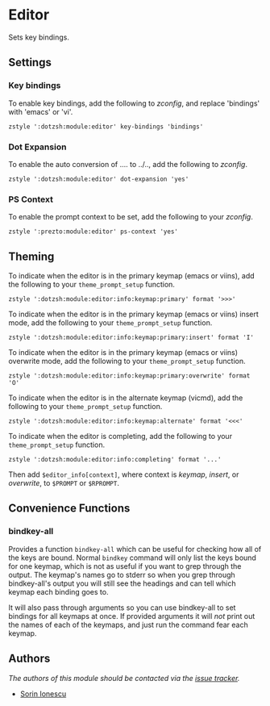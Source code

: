 Editor
======

Sets key bindings.

Settings
--------

### Key bindings

To enable key bindings, add the following to *zconfig*, and replace 'bindings'
with 'emacs' or 'vi'.

```shell
zstyle ':dotzsh:module:editor' key-bindings 'bindings'
```

### Dot Expansion

To enable the auto conversion of .... to ../.., add the following to
*zconfig*.

```shell
zstyle ':dotzsh:module:editor' dot-expansion 'yes'
```

### PS Context

To enable the prompt context to be set, add the following to your
*zconfig*.

```shell
zstyle ':prezto:module:editor' ps-context 'yes'
```

Theming
-------

To indicate when the editor is in the primary keymap (emacs or viins), add
the following to your `theme_prompt_setup` function.

```shell
zstyle ':dotzsh:module:editor:info:keymap:primary' format '>>>'
```

To indicate when the editor is in the primary keymap (emacs or viins) insert
mode, add the following to your `theme_prompt_setup` function.

```shell
zstyle ':dotzsh:module:editor:info:keymap:primary:insert' format 'I'
```

To indicate when the editor is in the primary keymap (emacs or viins) overwrite
mode, add the following to your `theme_prompt_setup` function.

```shell
zstyle ':dotzsh:module:editor:info:keymap:primary:overwrite' format 'O'
```

To indicate when the editor is in the alternate keymap (vicmd), add the
following to your `theme_prompt_setup` function.

```shell
zstyle ':dotzsh:module:editor:info:keymap:alternate' format '<<<'
```

To indicate when the editor is completing, add the following to your
`theme_prompt_setup` function.

```shell
zstyle ':dotzsh:module:editor:info:completing' format '...'
```

Then add `$editor_info[context]`, where context is *keymap*, *insert*, or
*overwrite*, to `$PROMPT` or `$RPROMPT`.

Convenience Functions
---------------------

### bindkey-all

Provides a function `bindkey-all` which can be useful for checking how all of the
keys are bound. Normal `bindkey` command will only list the keys bound for one
keymap, which is not as useful if you want to grep through the output. The
keymap's names go to stderr so when you grep through bindkey-all's output you
will still see the headings and can tell which keymap each binding goes to.

It will also pass through arguments so you can use bindkey-all to set bindings
for all keymaps at once. If provided arguments it will *not* print out the
names of each of the keymaps, and just run the command fear each keymap.

Authors
-------

*The authors of this module should be contacted via the [issue tracker][1].*

  - [Sorin Ionescu](https://github.com/sorin-ionescu)

[1]: https://github.com/N4M3Z/dotzsh/issues

